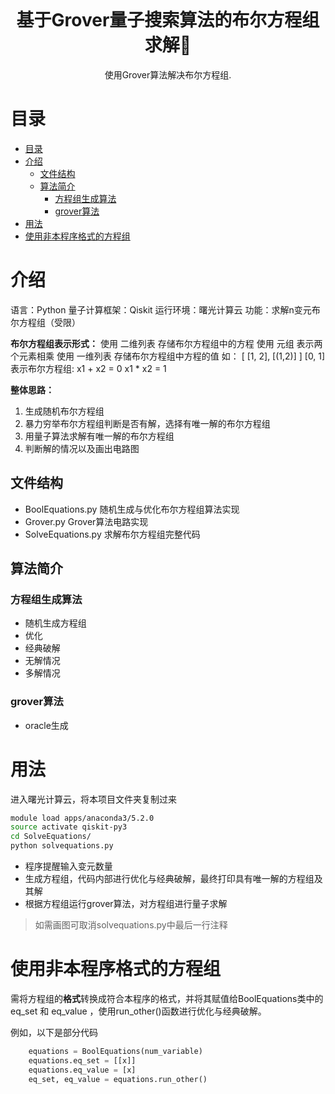 <p align="center"><img src="./images/logo.png" alt=""></p>
<h1 align="center">基于Grover量子搜索算法的布尔方程组求解🌌</h1>
<p align="center">使用Grover算法解决布尔方程组.</p>


# 目录
- [目录](#目录)
- [介绍](#介绍)
	- [文件结构](#文件结构)
	- [算法简介](#算法简介)
		- [方程组生成算法](#方程组生成算法)
		- [grover算法](#grover算法)
- [用法](#用法)
- [使用非本程序格式的方程组](#使用非本程序格式的方程组)

# 介绍

语言：Python
量子计算框架：Qiskit
运行环境：曙光计算云
功能：求解n变元布尔方程组（受限）

**布尔方程组表示形式：**
使用 二维列表 存储布尔方程组中的方程
使用 元组 表示两个元素相乘
使用 一维列表 存储布尔方程组中方程的值
如：
[ [1, 2], [(1,2)] ]
[0, 1]
表示布尔方程组:
x1 + x2 = 0
x1 * x2 = 1

**整体思路：**
1. 生成随机布尔方程组
2. 暴力穷举布尔方程组判断是否有解，选择有唯一解的布尔方程组
3. 用量子算法求解有唯一解的布尔方程组
4. 判断解的情况以及画出电路图


## 文件结构

- BoolEquations.py
随机生成与优化布尔方程组算法实现
- Grover.py
Grover算法电路实现
- SolveEquations.py
求解布尔方程组完整代码

## 算法简介

### 方程组生成算法

- 随机生成方程组
- 优化
- 经典破解
- 无解情况
- 多解情况

### grover算法

- oracle生成

# 用法

进入曙光计算云，将本项目文件夹复制过来
```sh
module load apps/anaconda3/5.2.0
source activate qiskit-py3 
cd SolveEquations/
python solvequations.py
```
- 程序提醒输入变元数量
- 生成方程组，代码内部进行优化与经典破解，最终打印具有唯一解的方程组及其解
- 根据方程组运行grover算法，对方程组进行量子求解
> 如需画图可取消solvequations.py中最后一行注释

# 使用非本程序格式的方程组

需将方程组的**格式**转换成符合本程序的格式，并将其赋值给BoolEquations类中的 eq_set 和 eq_value ，使用run_other()函数进行优化与经典破解。

例如，以下是部分代码
```python
	equations = BoolEquations(num_variable)
	equations.eq_set = [[x]]
	equations.eq_value = [x]
	eq_set, eq_value = equations.run_other()
```

